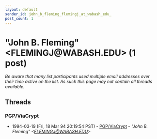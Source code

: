 ```yaml
---
layout: default
sender_id: john_b_fleming_flemingj_at_wabash_edu_
post_count: 1
---
```


# "John B. Fleming" <FLEMINGJ<span>@</span>WABASH.EDU> (1 post)

_Be aware that many list participants used multiple email addresses over their time active on the list. As such this page may not contain all threads available._

## Threads

### PGP/ViaCrypt
+ 1994-03-19 (Fri, 18 Mar 94 20:19:54 PST) - [PGP/ViaCrypt](/archive/1994/03/58dfa50a17c528aa73a87d8bdee7bf2833a405f49d2464364965e62b5cd85d78) - _"John B. Fleming" \<FLEMINGJ@WABASH.EDU\>_

